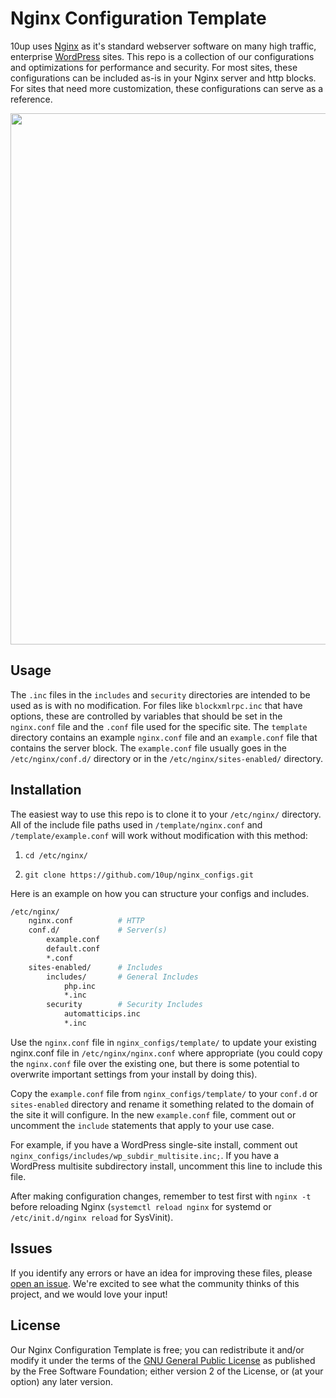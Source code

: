 Nginx Configuration Template
========

10up uses [Nginx](http://nginx.org/) as it's standard webserver software on many high traffic, enterprise [WordPress](http://wordpress.org/) sites.  This repo is a collection of our configurations and optimizations for performance and security.  For most sites, these configurations can be included as-is in your Nginx server and http blocks.  For sites that need more customization, these configurations can serve as a reference.

<p align="center">
<a href="http://10up.com/contact/"><img src="https://10up.com/uploads/2016/10/10up-Github-Banner.png" width="850"></a>
</p>

## Usage
The `.inc` files in the `includes` and `security` directories are intended to be used as is with no modification.  For files like `blockxmlrpc.inc` that have options, these are controlled by variables that should be set in the `nginx.conf` file and the `.conf` file used for the specific site.  The `template` directory contains an example `nginx.conf` file and an `example.conf` file that contains the server block.  The `example.conf` file usually goes in the `/etc/nginx/conf.d/` directory or in the `/etc/nginx/sites-enabled/` directory.

## Installation
The easiest way to use this repo is to clone it to your `/etc/nginx/` directory. All of the include file paths used in `/template/nginx.conf` and `/template/example.conf` will work without modification with this method:

1. `cd /etc/nginx/`

2.  `git clone https://github.com/10up/nginx_configs.git`

Here is an example on how you can structure your configs and includes.

```bash
/etc/nginx/
    nginx.conf          # HTTP
    conf.d/             # Server(s)
        example.conf
        default.conf
        *.conf
    sites-enabled/      # Includes
        includes/       # General Includes
            php.inc
            *.inc
        security        # Security Includes
            automatticips.inc
            *.inc
```

Use the `nginx.conf` file in `nginx_configs/template/` to update your existing nginx.conf file in `/etc/nginx/nginx.conf` where appropriate (you could copy the `nginx.conf` file over the existing one, but there is some potential to overwrite important settings from your install by doing this).

Copy the `example.conf` file from `nginx_configs/template/` to your `conf.d` or `sites-enabled` directory and rename it something related to the domain of the site it will configure.  In the new `example.conf` file, comment out or uncomment the `include` statements that apply to your use case.

For example, if you have a WordPress single-site install, comment out `nginx_configs/includes/wp_subdir_multisite.inc;`.  If you have a WordPress multisite subdirectory install, uncomment this line to include this file.

After making configuration changes, remember to test first with `nginx -t` before reloading Nginx (`systemctl reload nginx` for systemd or `/etc/init.d/nginx reload` for SysVinit).

## Issues

If you identify any errors or have an idea for improving these files, please [open an issue](https://github.com/10up/nginx_configs/issues). We're excited to see what the community thinks of this project, and we would love your input!

## License

Our Nginx Configuration Template is free; you can redistribute it and/or modify it under the terms of the [GNU General Public License](http://www.gnu.org/licenses/gpl-2.0.html) as published by the Free Software Foundation; either version 2 of the License, or (at your option) any later version.

